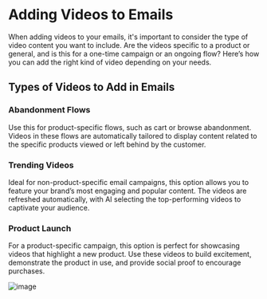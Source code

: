# Adding Videos to Emails

When adding videos to your emails, it's important to consider the type of video content you want to include. Are the videos specific to a product or general, and is this for a one-time campaign or an ongoing flow? Here’s how you can add the right kind of video depending on your needs.

## Types of Videos to Add in Emails

### Abandonment Flows

Use this for product-specific flows, such as cart or browse abandonment. Videos in these flows are automatically tailored to display content related to the specific products viewed or left behind by the customer.

### Trending Videos

Ideal for non-product-specific email campaigns, this option allows you to feature your brand’s most engaging and popular content. The videos are refreshed automatically, with AI selecting the top-performing videos to captivate your audience.

### Product Launch

For a product-specific campaign, this option is perfect for showcasing videos that highlight a new product. Use these videos to build excitement, demonstrate the product in use, and provide social proof to encourage purchases.

![image](https://github.com/user-attachments/assets/983c4a00-e584-4033-a2e2-19f00ec171e4)